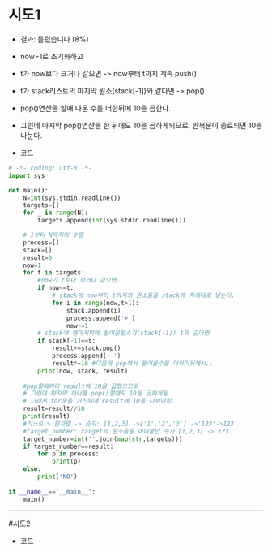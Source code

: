 # 시도1
- 결과: 틀렸습니다 (8%)
- now=1로 초기화하고
- t가 now보다 크거나 같으면 -> now부터 t까지 계속 push()
- t가 stack리스트의 마지막 원소(stack[-1])와 같다면 -> pop()
- pop()연산을 할때 나온 수를 더한뒤에 10을 곱한다.
- 그런데 마지막 pop()연산을 한 뒤에도 10을 곱하게되므로, 반복문이 종료되면 10을 나눈다.

- 코드
```python
# -*- coding: utf-8 -*-
import sys

def main():
    N=int(sys.stdin.readline())
    targets=[]
    for _ in range(N):
        targets.append(int(sys.stdin.readline()))

    # 1부터 N까지의 수열
    process=[]
    stack=[]
    result=0
    now=1
    for t in targets:
        #now가 t보다 작거나 같으면..
        if now<=t:
            # stack에 now부터 t까지의 원소들을 stack에 차례대로 넣는다.
            for i in range(now,t+1):
                stack.append(i)
                process.append('+')
                now+=1
        # stack에 맨마지막에 들어온원소가(stack[-1]) t와 같다면
        if stack[-1]==t:
            result+=stack.pop()
            process.append('-')
            result*=10 #다음에 pop해서 들어올수를 더하기위해서..
        print(now, stack, result)
        
    #pop할때마다 result에 10을 곱했으므로
    # 그런데 마지막 하나를 pop()할때도 10을 곱하게됨
    # 그래서 for문을 거친뒤에 result에 10을 나눠야함.
    result=result//10
    print(result)
    #리스트-> 문자열 -> 숫자: [1,2,3] ->['1','2','3'] ->'123'->123
    #target_number: target의 원소들을 이어붙인 숫자 [1,2,3] -> 123
    target_number=int(''.join(map(str,targets)))
    if target_number==result:
        for p in process:
            print(p)
    else:
        print('NO')
        
if __name__=='__main__':
    main()
```

<hr>

#시도2
- 코드

